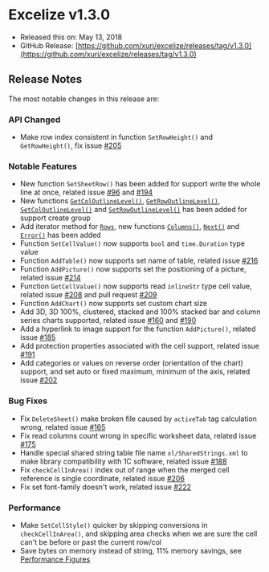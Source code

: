# Excelize v1.3.0

* Released this on: May 13, 2018
* GitHub Release: [https://github.com/xuri/excelize/releases/tag/v1.3.0](https://github.com/xuri/excelize/releases/tag/v1.3.0)

## Release Notes

The most notable changes in this release are:

### API Changed

* Make row index consistent in function `SetRowHeight()` and `GetRowHeight()`, fix issue [#205](https://github.com/xuri/excelize/issues/205)

### Notable Features

* New function `SetSheetRow()` has been added for support write the whole line at once, related issue [#96](https://github.com/xuri/excelize/issues/96) and [#194](https://github.com/xuri/excelize/issues/194)
* New functions [`GetColOutlineLevel()`](https://pkg.go.dev/github.com/360EntSecGroup-Skylar/excelize@v1.3.0#File.GetColOutlineLevel), [`GetRowOutlineLevel()`](https://pkg.go.dev/github.com/360EntSecGroup-Skylar/excelize@v1.3.0#File.GetRowOutlineLevel), [`SetColOutlineLevel()`](https://pkg.go.dev/github.com/360EntSecGroup-Skylar/excelize@v1.3.0#File.SetColOutlineLevel) and [`SetRowOutlineLevel()`](https://pkg.go.dev/github.com/360EntSecGroup-Skylar/excelize@v1.3.0#File.SetRowOutlineLevel) has been added for support create group
* Add iterator method for [`Rows`](https://pkg.go.dev/github.com/360EntSecGroup-Skylar/excelize@v1.3.0#Rows), new functions [`Columns()`](https://pkg.go.dev/github.com/360EntSecGroup-Skylar/excelize@v1.3.0#Rows.Columns), [`Next()`](https://pkg.go.dev/github.com/360EntSecGroup-Skylar/excelize@v1.3.0#Rows.Next) and [`Error()`](https://pkg.go.dev/github.com/360EntSecGroup-Skylar/excelize@v1.3.0#Rows.Error) has been added
* Function `SetCellValue()` now supports `bool` and `time.Duration` type value
* Function `AddTable()` now supports set name of table, related issue [#216](https://github.com/xuri/excelize/issues/216)
* Function `AddPicture()` now supports set the positioning of a picture, related issue [#214](https://github.com/xuri/excelize/issues/214)
* Function `GetCellValue()` now supports read `inlineStr` type cell value, related issue [#208](https://github.com/xuri/excelize/issues/208) and pull request [#209](https://github.com/xuri/excelize/issues/209)
* Function `AddChart()` now supports set custom chart size
* Add 3D, 3D 100%, clustered, stacked and 100% stacked bar and column series charts supported, related issue [#160](https://github.com/xuri/excelize/issues/160) and [#190](https://github.com/xuri/excelize/issues/190)
* Add a hyperlink to image support for the function `AddPicture()`, related issue [#185](https://github.com/xuri/excelize/issues/185)
* Add protection properties associated with the cell support, related issue [#191](https://github.com/xuri/excelize/issues/191)
* Add categories or values on reverse order (orientation of the chart) support, and set auto or fixed maximum, minimum of the axis, related issue [#202](https://github.com/xuri/excelize/issues/202)

### Bug Fixes

* Fix `DeleteSheet()` make broken file caused by `activeTab` tag calculation wrong, related issue [#165](https://github.com/xuri/excelize/issues/165)
* Fix read columns count wrong in specific worksheet data, related issue [#175](https://github.com/xuri/excelize/issues/175)
* Handle special shared string table file name `xl/SharedStrings.xml` to make library compatibility with 1C software, related issue [#188](https://github.com/xuri/excelize/issues/188)
* Fix `checkCellInArea()` index out of range when the merged cell reference is single coordinate, related issue [#206](https://github.com/xuri/excelize/issues/206)
* Fix set font-family doesn't work, related issue [#222](https://github.com/xuri/excelize/issues/222)

### Performance

* Make `SetCellStyle()` quicker by skipping conversions in `checkCellInArea()`, and skipping area checks when we are sure the cell can't be before or past the current row/col
* Save bytes on memory instead of string, 11% memory savings, see [Performance Figures](https://github.com/xuri/excelize/wiki#performance-figures)
